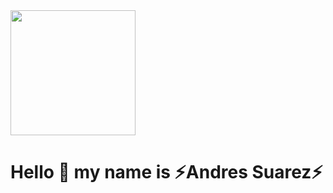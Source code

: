 <div id="header" aling="center">
  <img src="https://media.giphy.com/media/h408T6Y5GfmXBKW62l/giphy.gif" width="200">
  <h1 aling="center">Hello 👋 my name is ⚡Andres Suarez⚡</h1>
</div>

<!--
**AndresSuarezz/AndresSuarezz** is a ✨ _special_ ✨ repository because its `README.md` (this file) appears on your GitHub profile.

Here are some ideas to get you started:

- 🔭 I’m currently working on ...
- 🌱 I’m currently learning ...
- 👯 I’m looking to collaborate on ...
- 🤔 I’m looking for help with ...
- 💬 Ask me about ...
- 📫 How to reach me: ...
- 😄 Pronouns: ...
- ⚡ Fun fact: ...
-->
